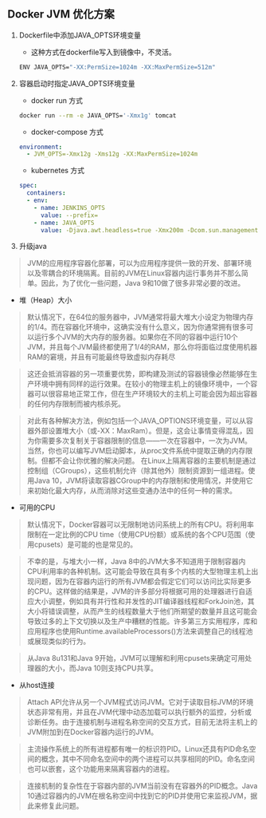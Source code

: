 
## Docker JVM 优化方案
1. Dockerfile中添加JAVA_OPTS环境变量
    - 这种方式在dockerfile写入到镜像中，不灵活。
    ```bash
    ENV JAVA_OPTS="-XX:PermSize=1024m -XX:MaxPermSize=512m"
    ```
2. 容器启动时指定JAVA_OPTS环境变量
    - docker run 方式

    ```bash
    docker run --rm -e JAVA_OPTS='-Xmx1g' tomcat
    ```
    - docker-compose 方式
    ```yml
    environment:
      - JVM_OPTS=-Xmx12g -Xms12g -XX:MaxPermSize=1024m
    ```
    - kubernetes 方式
    ```yml
    spec:
      containers:
      - env:
        - name: JENKINS_OPTS
          value: --prefix=
        - name: JAVA_OPTS
          value: -Djava.awt.headless=true -Xmx200m -Dcom.sun.management.jmxremote=-Dcom.sun.management.jmxremote.port=1099 -Dcom.sun.management.jmxremote.ssl=false -Dcom.sun.management.jmxremote.authenticate=false
    ```

3. 升级java

> JVM的应用程序容器化部署，可以为应用程序提供一致的开发、部署环境以及零耦合的环境隔离。目前的JVM在Linux容器内运行事务并不那么简单。因此，为了优化一些问题，Java 9和10做了很多非常必要的改进。

- 堆（Heap）大小

> 默认情况下，在64位的服务器中，JVM通常将最大堆大小设定为物理内存的1/4。而在容器化环境中，这确实没有什么意义，因为你通常拥有很多可以运行多个JVM的大内存的服务器。如果你在不同的容器中运行10个JVM，并且每个JVM最终都使用了1/4的RAM，那么你将面临过度使用机器RAM的窘境，并且有可能最终导致虚拟内存耗尽

> 这还会抵消容器的另一项重要优势，即构建及测试的容器镜像必然能够在生产环境中拥有同样的运行效果。在较小的物理主机上的镜像环境中，一个容器可以很容易地正常工作，但在生产环境较大的主机上可能会因为超出容器的任何内存限制而被内核杀死。

> 对此有各种解决方法，例如包括一个JAVA_OPTIONS环境变量，可以从容器外部设置堆大小（或-XX：MaxRam）。但是，这会让事情变得混乱，因为你需要多次复制关于容器限制的信息——一次在容器中，一次为JVM。当然，你也可以编写JVM启动脚本，从proc文件系统中提取正确的内存限制。但都不会让你优雅的解决问题。
> 在Linux上隔离容器的主要机制是通过控制组（CGroups），这些机制允许（除其他外）限制资源到一组进程。使用Java 10，JVM将读取容器CGroup中的内存限制和使用情况，并使用它来初始化最大内存，从而消除对这些变通办法中的任何一种的需求。

- 可用的CPU

> 默认情况下，Docker容器可以无限制地访问系统上的所有CPU。将利用率限制在一定比例的CPU time（使用CPU份额）或系统的各个CPU范围（使用cpusets）是可能的也是常见的。

> 不幸的是，与堆大小一样，Java 8中的JVM大多不知道用于限制容器内CPU利用率的各种机制。这可能会导致在具有多个内核的大型物理主机上出现问题，因为在容器内运行的所有JVM都会假定它们可以访问比实际更多的CPU。这样做的结果是，JVM的许多部分将根据可用的处理器进行自适应大小调整，例如具有并行性和并发性的JIT编译器线程和ForkJoin池，其大小将错误调整，从而产生的线程数量大于他们所期望的数量并且这可能会导致过多的上下文切换以及生产中糟糕的性能。许多第三方实用程序，库和应用程序也使用Runtime.availableProcessors()方法来调整自己的线程池或展现类似的行为。

> 从Java 8u131和Java 9开始，JVM可以理解和利用cpusets来确定可用处理器的大小，而Java 10则支持CPU共享。

- 从host连接

> Attach API允许从另一个JVM程式访问JVM。它对于读取目标JVM的环境状态非常有用，并且在JVM代理中动态加载可以执行额外的监控，分析或诊断任务。由于连接机制与进程名称空间的交互方式，目前无法将主机上的JVM附加到在Docker容器内运行的JVM。

> 主流操作系统上的所有进程都有唯一的标识符PID。Linux还具有PID命名空间的概念，其中不同命名空间中的两个进程可以共享相同的PID。命名空间也可以嵌套，这个功能用来隔离容器内的进程。

> 连接机制的复杂性在于容器内部的JVM当前没有在容器外的PID概念。Java 10通过容器内的JVM在根名称空间中找到它的PID并使用它来监视JVM，据此来修复此问题。
